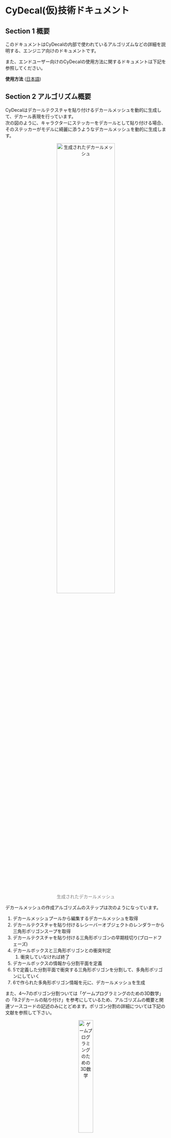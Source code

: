 
# CyDecal(仮)技術ドキュメント

## Section 1 概要
このドキュメントはCyDecalの内部で使われているアルゴリズムなどの詳細を説明する、エンジニア向けのドキュメントです。<br/>

また、エンドユーザー向けのCyDecalの使用方法に関するドキュメントは下記を参照してください。<br/>

**使用方法** ([日本語](README.md))


## Section 2 アルゴリズム概要
CyDecalはデカールテクスチャを貼り付けるデカールメッシュを動的に生成して、デカール表現を行っています。<br/>
次の図のように、キャラクターにステッカーをデカールとして貼り付ける場合、そのステッカーがモデルに綺麗に添うようなデカールメッシュを動的に生成します。<br/>

<p align="center">
<img width="60%" src="Documentation/fig-000.png" alt="生成されたデカールメッシュ"><br>
<font color="grey">生成されたデカールメッシュ</font>
</p>


デカールメッシュの作成アルゴリズムのステップは次のようになっています。
1. デカールメッシュプールから編集するデカールメッシュを取得
2. デカールテクスチャを貼り付けるレシーバーオブジェクトのレンダラーから三角形ポリゴンスープを取得
3. デカールテクスチャを貼り付ける三角形ポリゴンの早期枝切り(ブロードフェーズ)
4. デカールボックスと三角形ポリゴンとの衝突判定
   1. 衝突していなければ終了
5. デカールボックスの情報から分割平面を定義
6. 5で定義した分割平面で衝突する三角形ポリゴンを分割して、多角形ポリゴンにしていく
7. 6で作られた多角形ポリゴン情報を元に、デカールメッシュを生成

また、4～7のポリゴン分割ついては「ゲームプログラミングのための3D数学」の「9.2デカールの貼り付け」を参考にしているため、アルゴリズムの概要と関連ソースコードの記述のみにとどめます。ポリゴン分割の詳細については下記の文献を参照して下さい。

<p align="center">
<img width="30%" src="Documentation/fig-005.jpg" alt="ゲームプログラミングのための3D数学"><br>
<font color="grey">ゲームプログラミングのための3D数学</font>
</p>

## Section 3 アルゴリズム詳細
Section 3では各種ステップの詳細を説明してきます。
### 3.1 デカールメッシュプールから編集するデカールメッシュを取得
CyRenderDecalFeatureが保持しているデカールメッシュプールから編集するデカールメッシュを取得します。<br/>
デカールメッシュはレシーバーオブジェクト、レンダラー、マテリアルのハッシュ値をキーとして、プールに登録されており、この値が同一であれば使いまわしされます。
また、このハッシュ値がプールに登録されていなければ、新しくデカールメッシュを作成します。<br/>
そのため、次のようなデカールの場合は一つのデカールメッシュとして扱われています。

<p align="center">
<img width="60%" src="Documentation/fig-008.png" alt="一つのデカールメッシュ"><br>
<font color="grey">一つのデカールメッシュ</font>
</p>
また、次のようなケースであれば、レシーバーオブジェクト、レンダラーは同じですが、デカールマテリアルが異なるため、二つのデカールメッシュとして扱われています。

<p align="center">
<img width="60%" src="Documentation/fig-009.png" alt="二つのデカールメッシュ"><br>
<font color="grey">二つのデカールメッシュ</font>
</p>


デカールメッシュの数＝ドローコールの数です。そのため、デカールメッシュの種類を減らすことが最適化の一つの指針になります。

[**プールからデカールメッシュを取得しているコード**]
```C#
/// <summary>
///     デカールメッシュのリストを取得
/// </summary>
/// <remarks>
///     デカールメッシュは貼り付けるターゲットオブジェクトとデカールマテリアルが同じ場合に共有されます。
///     また、全く新規のターゲットオブジェクトとマテリアルであれば、
///     新規のデカールメッシュを作成します。
/// </remarks>
/// <param name="decalMeshes">デカールメッシュの格納先</param>
/// <param name="projectorObject">デカールプロジェクター</param>
/// <param name="receiverObject">デカールを貼り付けるターゲットオブジェクト</param>
/// <param name="decalMaterial">デカールマテリアル</param>
/// <returns></returns>
public void GetDecalMeshes(
    List<CyDecalMesh> decalMeshes,
    GameObject projectorObject,
    GameObject receiverObject,
    Material decalMaterial)
{
    var renderers = receiverObject.GetComponentsInChildren<Renderer>();
    foreach (var renderer in renderers)
    {
        var hash = $"{receiverObject.GetHashCode()}_{decalMaterial.name.GetHashCode()}_{renderer.GetHashCode()}".GetHashCode();
        if (_decalMeshes.ContainsKey(hash))
        {
            decalMeshes.Add(_decalMeshes[hash]);
        }
        else
        {
            var newMesh = new CyDecalMesh(projectorObject, decalMaterial, renderer);
            decalMeshes.Add(newMesh);
            _decalMeshes.Add(hash, newMesh);
        }
    }
}
```

>関連ソースコード<br/>Assets/Script/Runtime/Core/CyDecalMeshPool.cs<br/>Assets/Script/Runtime/Core/CyDecalMesh.cs

### 3.2 デカールを貼り付けるレシーバーオブジェクトの三角形ポリゴンスープを取得
CyRenderDecalFeatureが保持している三角形ポリゴンスープのプールからレシーバオブジェクトの三角形ポリゴンスープを取得します。<br/>
このプールはレシーバーオブジェクトをキーとして、三角形ポリゴンスープが登録されており、すでに登録済みの場合は、使いまわしされます。また、新規のレシーバーオブジェクトであれば、レンダラーの情報から三角形ポリゴンスープが作成されます。<br/><br/>
ポリゴンスープが保持している頂点はワールド空間に変換されている必要があるため、メッシュの全頂点を空間変換するための行列演算が行われます。そのため、この処理は(特にスキンメッシュのモデル)非常に時間のかかるものとなっています。この処理によるスパイクを隠ぺいするために、ポリゴンスープの作成は数フレームにわたって分割して処理が実行されます。<br/><br/>
この処理が実行されるため、初めてデカールテクスチャを貼り付けるレシーバーオブジェクトが登録されるときのみ、デカール貼り付け完了までに遅延が発生します。ただし、レシーバーオブジェクトがワールド空間上移動した場合は再作成を行う必要があるため、再度遅延が発生します。<br/><br/>
次の図はポリゴンスーププールを可視化したものです。

<p align="center">
<img width="60%" src="Documentation/fig-010.png" alt="ポリゴンスーププール"><br>
<font color="grey">ポリゴンスーププール</font>
</p>

[**メッシュフィルターから三角形ポリゴン情報を収集しているコード**]
```C#
/// <summary>
///     MeshFilterから凸ポリゴン情報を登録する。
/// </summary>
/// <param name="meshFilters">レシーバーオブジェクトのメッシュフィルター</param>
/// <param name="meshRenderers">レシーバーオブジェクトのメッシュレンダラー</param>
/// <param name="convexPolygonInfos">凸ポリゴン情報の格納先</param>
private static IEnumerator BuildFromMeshFilter(MeshFilter[] meshFilters, MeshRenderer[] meshRenderers,
    List<ConvexPolygonInfo> convexPolygonInfos)
{
        ・
        ・
    　 省略
        ・
        ・
    foreach (var meshFilter in meshFilters)
    {
        var localToWorldMatrix = meshFilter.transform.localToWorldMatrix;
        // メッシュのポリゴン情報を取得
        var mesh = meshFilter.sharedMesh;
        var numPoly = mesh.triangles.Length / 3;
        var meshTriangles = mesh.triangles;
        var meshVertices = mesh.vertices;
        var meshNormals = mesh.normals;
        for (var i = 0; i < numPoly; i++)
        {
            if ((newConvexPolygonNo + 1) % MaxGeneratedPolygonPerFrame == 0)
                // 1フレームに処理するポリゴンは最大でMaxGeneratedPolygonPerFrameまで
                yield return null;

                // メッシュのポリゴン情報をワールド空間に変換していく。
                    ・
                    ・
                   省略
                    ・
                    ・
            // 凸ポリゴン情報を追加する。
            newConvexPolygonInfos[newConvexPolygonNo] = new ConvexPolygonInfo
            {
                ConvexPolygon = new CyConvexPolygon(
                    vertices,
                    normals,
                    boneWeights,
                    meshRenderers[rendererNo])
            };
            newConvexPolygonNo++;
        }

        rendererNo++;
    }

    convexPolygonInfos.AddRange(newConvexPolygonInfos);
}
```
>関連ソースコード<br/>Assets/Script/Runtime/Core/CyReceiverObjectTrianglePolygonsPool.cs<br/>Assets/Script/Runtime/Core/CyTrianglePolygonsFactory.cs<br/>Assets/Script/Runtime/Core/CyConvexPolygon.cs

### 3.3 デカールを貼り付ける三角形ポリゴンの早期枝切り(ブロードフェーズ)
このステップでは、デカールボックスの起点となる座標と各ポリゴンの頂点との距離の計算により、このステップ以降に処理する三角形ポリゴンを早期枝切りするためのブロードフェーズが実行されます。<br/>
ブロードフェーズによる安価な計算による早期枝切りが行われることによって、後のステップの複雑な処理の計算量を下げることができるため、大幅な高速化が期待できます。

また、デカールボックスとは、デカールを貼り付ける空間を現わすボックスです。<br/>
<p align="center">
<img width="60%" src="Documentation/fig-011.png" alt="デカールボックス"><br>
<font color="grey">デカールボックス</font>
</p>

[**早期枝切を行っているコード**]
```C#
// 三角形ポリゴン情報でのループ
foreach (var convexPolygonInfo in convexPolygonInfos)
{
    if (Vector3.Dot(decalSpaceNormalWs, convexPolygonInfo.ConvexPolygon.FaceNormal) < 0)
    {
        // デカールボックスの向きと真逆を向いているポリゴン。
        // 枝切りの印をつける。
        convexPolygonInfo.IsOutsideClipSpace = true;
        continue;
    }

    var v0 = convexPolygonInfo.ConvexPolygon.GetVertexPosition(0);
    v0 -= originPosInDecalSpace;
    if (v0.sqrMagnitude > threshold)
    {
        var v1 = convexPolygonInfo.ConvexPolygon.GetVertexPosition(1);
        v1 -= originPosInDecalSpace;
        if (v1.sqrMagnitude > threshold)
        {
            var v2 = convexPolygonInfo.ConvexPolygon.GetVertexPosition(2);
            v2 -= originPosInDecalSpace;
            if (v2.sqrMagnitude > threshold)
                // 全ての頂点が範囲外。
                convexPolygonInfo.IsOutsideClipSpace = true;
        }
    }
}
```

### 3.4 デカールボックスと三角形ポリゴンとの衝突判定
このステップでは、デカールボックスの起点からボックスが向いている方向に向かってレイを飛ばして、衝突点を検出します<br/>
ここで衝突しない場合は以下の処理はスキップされて、デカールは貼り付けられません。<br/>

[**衝突判定しているコード**]
```C#
/// <summary>
///     デカールボックスの中心を通るレイとレシーバーオブジェクトの三角形オブジェクトの衝突判定を行う。
/// </summary>
/// <param name="hitPoint">衝突点の格納先</param>
/// <returns>trueが帰ってきたら衝突している</returns>
private bool IntersectRayToTrianglePolygons(out Vector3 hitPoint)
{
    hitPoint = Vector3.zero;
    // レイの作成
    var trans = transform;
    var rayStartPos = trans.position;
    var rayEndPos = rayStartPos + trans.forward * depth;
    // 枝切りされたポリゴン情報に対して衝突検出を行う。
    foreach (var triPolyInfo in _broadPhaseConvexPolygonInfos)
        if (triPolyInfo.ConvexPolygon.IsIntersectRayToTriangle(out hitPoint, rayStartPos, rayEndPos))
        {
            _basePointToNearClipDistance = Vector3.Distance(rayStartPos, hitPoint);
            _basePointToFarClipDistance = depth - _basePointToNearClipDistance;
            return true;
        }

    return false;
}
```

>関連ソースコード<br/>Assets/Script/CyDecalProjector.cs<br/>Assets/Script/Runtime/Core/CyConvexPolygon.cs

### 3.5 デカールボックスの情報から分割平面を定義
続いて、衝突点の情報とデカールボックスの幅、高さなどの情報を元に、デカールボックスを構築する6平面の情報を構築します。分割平面の定義の詳細は「ゲームプログラミングのための3D数学」の「9.2.1 デカールメッシュの構築」を参照してください。

[**分割平面を定義しているコード**]
```C#
private void BuildClipPlanes(Vector3 basePoint)
{
    var trans = transform;
    var decalSpaceTangentWS = _decalSpace.Ex;
    var decalSpaceBiNormalWS = _decalSpace.Ey;
    var decalSpaceNormalWS = _decalSpace.Ez;
    // Build left plane.
    _clipPlanes[(int)ClipPlane.Left] = new Vector4
    {
        x = decalSpaceTangentWS.x,
        y = decalSpaceTangentWS.y,
        z = decalSpaceTangentWS.z,
        w = width / 2.0f - Vector3.Dot(decalSpaceTangentWS, basePoint)
    };
        ・
        ・
       省略
        ・
        ・
    // Build back plane.
    _clipPlanes[(int)ClipPlane.Back] = new Vector4
    {
        x = decalSpaceNormalWS.x,
        y = decalSpaceNormalWS.y,
        z = decalSpaceNormalWS.z,
        w = _basePointToFarClipDistance - Vector3.Dot(decalSpaceNormalWS, basePoint)
    };
}
```
>関連ソースコード<br/>Assets/Script/Runtime/CyDecalProjector.cs

### 3.6 5で定義した分割平面で衝突する三角形ポリゴンを分割して、多角形ポリゴンにしていく
ここでは、三角形ポリゴンの各辺と６枚の分割平面との交差を判定を行って分割していき、凸多角形ポリゴンにしていきます。三角形ポリゴンの分割の詳細は「ゲームプログラミングのための3D数学」の「9.2.2 ポリゴンのクリッピング」を参照してください。
<p align="center">
<img width="80%" src="Documentation/fig-007.png" alt="凸多角形ポリゴンを三角形ポリゴンとして扱う"><br>
<font color="grey">凸多角形ポリゴンを三角形ポリゴンとして扱う</font>
</p>

>関連ソースコード<br/>Assets/Script/CyDecalProjector.cs

### 3.7 6で作られた多角形ポリゴン情報を元に、デカールメッシュを生成
三角形ポリゴンの分割で得られた、凸多角形ポリゴンの頂点情報を元に、三角形ポリゴンを生成していき、最終的なデカールメッシュを生成します。凸多角形ポリゴンはトライアングルファンの三角形の集合と扱うことができるため、この特性を利用して、デカールメッシュに新たな三角形を追加していきます。凸多角形ポリゴンから三角形ポリゴンの構築の詳細は「ゲームプログラミングのための3D数学」の「9.2.2 ポリゴンのクリッピング」を参照してください。
<p align="center">
<img width="80%" src="Documentation/fig-006.png" alt="凸多角形ポリゴンを三角形ポリゴンとして扱う"><br>
<font color="grey">凸多角形ポリゴンを三角形ポリゴンとして扱う</font>
</p>

>関連ソースコード<br/>Assets/Script/Runtime/CyDecalMesh.cs


